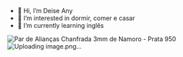 - 👋 Hi, I’m Deise Any 
- 👀 I’m interested in dormir, comer e casar
- 🌱 I’m currently learning inglês

<img src="https://images.tcdn.com.br/img/img_prod/1067015/par_de_aliancas_chanfrada_3mm_de_namoro_prata_950_441_2_454d5bcd54b4417e7a7cf538ef7ca633.jpeg" alt="Par de Alianças Chanfrada 3mm de Namoro - Prata 950"/>![Uploading image.png…]()

